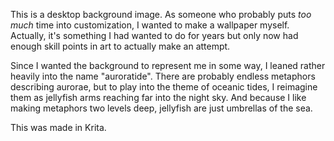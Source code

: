This is a desktop background image. As someone who probably puts _too much_ time into customization, I wanted to make a wallpaper myself. Actually, it's something I had wanted to do for years but only now had enough skill points in art to actually make an attempt.

Since I wanted the background to represent me in some way, I leaned rather heavily into the name "auroratide". There are probably endless metaphors describing aurorae, but to play into the theme of oceanic tides, I reimagine them as jellyfish arms reaching far into the night sky. And because I like making metaphors two levels deep, jellyfish are just umbrellas of the sea.

This was made in Krita.
